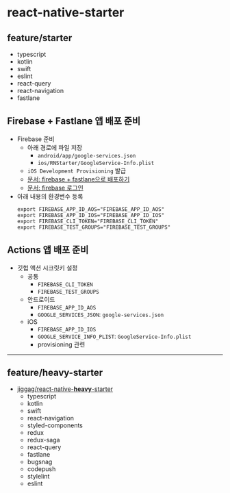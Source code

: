 # react-native-starter

## feature/starter
- typescript
- kotlin
- swift
- eslint
- react-query
- react-navigation
- fastlane

## Firebase + Fastlane 앱 배포 준비
- Firebase 준비
  - 아래 경로에 파일 저장
    - `android/app/google-services.json`
    - `ios/RNStarter/GoogleService-Info.plist`
  - `iOS Development Provisioning` 발급
  - [문서: firebase + fastlane으로 배포하기](https://firebase.google.com/docs/app-distribution/android/distribute-fastlane?authuser=0)
  - [문서: firebase 로그인](https://firebase.google.com/docs/app-distribution/android/distribute-fastlane?authuser=0#google-acc-fastlane)
- 아래 내용의 환경변수 등록
  ```shell
  export FIREBASE_APP_ID_AOS="FIREBASE_APP_ID_AOS"
  export FIREBASE_APP_ID_IOS="FIREBASE_APP_ID_IOS"
  export FIREBASE_CLI_TOKEN="FIREBASE_CLI_TOKEN"
  export FIREBASE_TEST_GROUPS="FIREBASE_TEST_GROUPS"
  ```

## Actions 앱 배포 준비
- 깃헙 액션 시크릿키 설정
  - 공통
    - `FIREBASE_CLI_TOKEN`
    - `FIREBASE_TEST_GROUPS`
  - 안드로이드
    - `FIREBASE_APP_ID_AOS`
    - `GOOGLE_SERVICES_JSON`: `google-services.json`
  - iOS
    - `FIREBASE_APP_ID_IOS`
    - `GOOGLE_SERVICE_INFO_PLIST`: `GoogleService-Info.plist`
    - provisioning 관련

------
## feature/heavy-starter
- [jiggag/react-native-**heavy**-starter](https://github.com/jiggag/react-native-starter/tree/feature/heavy-starter)
  - typescript
  - kotlin
  - swift
  - react-navigation
  - styled-components
  - redux
  - redux-saga
  - react-query
  - fastlane
  - bugsnag
  - codepush 
  - stylelint 
  - eslint
